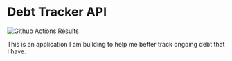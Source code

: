# Debt Tracker API

<img src="https://github.com/FFCoder/DebtTracker/actions/workflows/github-actions-tests.yml/badge.svg" alt="Github Actions Results" />

This is an application I am building to help me better track ongoing debt that I have.
